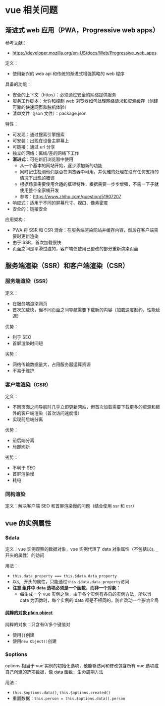 # vue 相关问题

## 渐进式 web 应用（PWA，Progressive web apps）

参考文献：

- https://developer.mozilla.org/en-US/docs/Web/Progressive_web_apps

定义：

- 使用新兴的 web api 和传统的渐进式增强策略的 web 程序

具备的功能：

- 安全的上下文（https）：必须通过安全的网络提供服务
- 服务工作脚本：允许和控制 web 浏览器如何处理网络请求和资源缓存（创建可靠的快速网页和脱机体验）
- 清单文件（json 文件）：package.json

特性：

- 可发现：通过搜索引擎搜索
- 可安装：出现在设备主屏幕上
- 可链接：通过 url 分享
- 独立的网络：离线/差的网络下工作
- **渐进式**：可在新旧浏览器中使用
  - 从一个基本的网站开始，逐步添加新的功能
  - 同时记住检测他们是否在浏览器中可用，并优雅的处理在没有任何支持的情况下出现的错误
  - 根据场景需要使用合适的框架特性，根据需要一步步增强，不需一下子就使用整个全家桶开发
  - 参考：https://www.zhihu.com/question/51907207
- 响应式：适用于不同的屏幕尺寸、视口、像素密度
- 安全的：链接安全

应用架构：

- PWA 将 SSR 和 CSR 混合：在服务端渲染网站并缓存内容，然后在客户端需要时更新渲染
- 由于 SSR，首次加载很快
- 页面之间是平滑过渡的，客户端仅使用已更改的部分重新渲染页面

## 服务端渲染（SSR）和客户端渲染（CSR）

### 服务端渲染（SSR）

定义：

- 在服务端渲染网页
- 首次加载快，但不同页面之间导航需要下载新的内容（加载速度制约，性能延迟）

优势：

- 利于 SEO
- 首屏渲染时间短

劣势：

- 网络传输数据量大，占用服务器运算资源
- 不易于维护

### 客户端渲染（CSR）

定义：

- 不同页面之间导航时几乎立即更新网站，但首次加载需要下载更多的资源和额外的客户端渲染（首次访问速度慢）
- 实现前后端分离

优势：

- 前后端分离
- 局部刷新

劣势：

- 不利于 SEO
- 首屏渲染慢
- 耗电

### 同构渲染

定义：解决客户端 SEO 和首屏渲染慢的问题（结合使用 ssr 和 csr）


## vue 的实例属性

### \$data

定义：vue 实例观察的数据对象，vue 实例代理了 data 对象属性（不包括以`$`, `_`开头的属性）的访问

用法：

- `this.data_property === this.$data.data_property`
- 以`$`, `_`开头的属性，只能通过`this.$data.data_property`访问
- **注意 组件中 data 选项必须是一个函数，而非一个对象：**
  - 每生成一个 vue 实例之后，由于各个实例有各自的实例方法，所以当 data 为函数时，每个实例的 data 都是不相同的，防止改动一个影响全局

#### [纯粹的对象 plain object](https://cn.vuejs.org/v2/api/#data)

纯粹的对象：只含有0/多个键值对
- 使用`{}`创建
- 使用`new Object()`创建


### \$options

options 相当于 vue 实例的初始化选项，他能够访问和修改包含所有 vue 选项或自己创建的选项数据，像 data 函数，生命周期方法

用法：

- `this.$options.data()`, `this.$options.created()`
- 重置数据：`this.person = this.$options.data().person`
